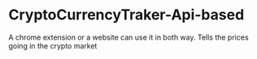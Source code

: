 # CryptoCurrencyTraker-Api-based
A chrome extension or a website can use it in both way. Tells the prices going in the crypto market
